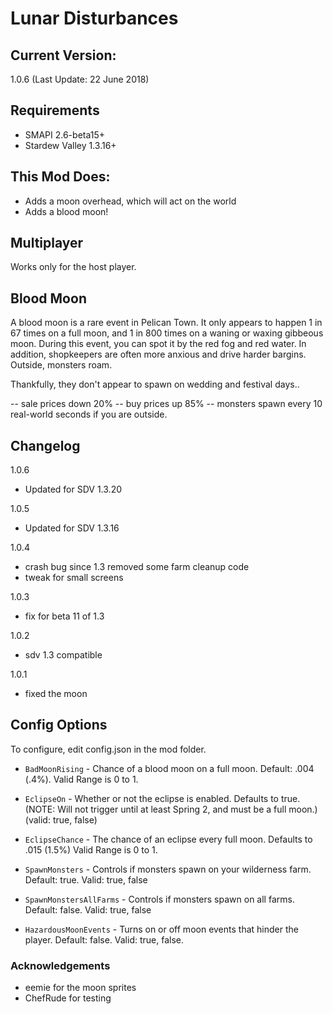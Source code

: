 ﻿# Lunar Disturbances

## Current Version: 
1.0.6 (Last Update: 22 June 2018)

## Requirements
- SMAPI 2.6-beta15+
- Stardew Valley 1.3.16+

## This Mod Does:
- Adds a moon overhead, which will act on the world
- Adds a blood moon!

## Multiplayer
Works only for the host player.

## Blood Moon

A blood moon is a rare event in Pelican Town. It only appears to happen 1 in 67 times on a full moon, and 1 in 800 times on a waning or waxing gibbeous moon. During this event, you can spot it by the red fog and red water. In addition, shopkeepers are often more anxious and drive harder bargins. Outside, monsters roam.

Thankfully, they don't appear to spawn on wedding and festival days..

-- sale prices down 20%
-- buy prices up 85%
-- monsters spawn every 10 real-world seconds if you are outside.

## Changelog
1.0.6
 - Updated for SDV 1.3.20

1.0.5
 - Updated for SDV 1.3.16

1.0.4
- crash bug since 1.3 removed some farm cleanup code
- tweak for small screens

1.0.3
- fix for beta 11 of 1.3

1.0.2
- sdv 1.3 compatible

1.0.1
- fixed the moon

## Config Options
To configure, edit config.json in the mod folder.

 - `BadMoonRising` - Chance of a blood moon on a full moon. Default: .004 (.4%). Valid Range is 0 to 1.

 - `EclipseOn` - Whether or not the eclipse is enabled. Defaults to true. (NOTE: Will not trigger until at least Spring 2, and must be a full moon.) (valid: true, false)

 - `EclipseChance` - The chance of an eclipse every full moon. Defaults to .015 (1.5%) Valid Range is 0 to 1.

 - `SpawnMonsters` - Controls if monsters spawn on your wilderness farm. Default: true. Valid: true, false

 - `SpawnMonstersAllFarms` - Controls if monsters spawn on all farms. Default: false. Valid: true, false

  - `HazardousMoonEvents` - Turns on or off moon events that hinder the player. Default: false. Valid: true, false.

### Acknowledgements
- eemie for the moon sprites
- ChefRude for testing